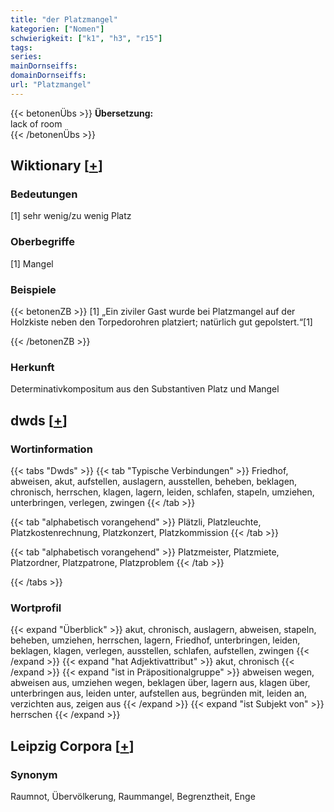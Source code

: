 ```yaml
---
title: "der Platzmangel"
kategorien: ["Nomen"]
schwierigkeit: ["k1", "h3", "r15"]
tags:
series:
mainDornseiffs:
domainDornseiffs:
url: "Platzmangel"
---
```


{{< betonenÜbs >}}
**Übersetzung:**  
lack of room  
{{< /betonenÜbs >}}

## Wiktionary [[+](https://de.wiktionary.org/wiki/Platzmangel)]

### Bedeutungen
[1] sehr wenig/zu wenig Platz  

### Oberbegriffe
[1] Mangel  

### Beispiele
{{< betonenZB >}}
[1] „Ein ziviler Gast wurde bei Platzmangel auf der Holzkiste neben den Torpedorohren platziert; natürlich gut gepolstert.“[1]  

{{< /betonenZB >}}
### Herkunft
Determinativkompositum aus den Substantiven Platz und Mangel  



## dwds [[+](https://www.dwds.de/wb/Platzmangel)]

### Wortinformation
{{< tabs "Dwds" >}}
{{< tab "Typische Verbindungen" >}}
Friedhof, abweisen, akut, aufstellen, auslagern, ausstellen, beheben, beklagen, chronisch, herrschen, klagen, lagern, leiden, schlafen, stapeln, umziehen, unterbringen, verlegen, zwingen
{{< /tab >}}

{{< tab "alphabetisch vorangehend" >}}
Plätzli, Platzleuchte, Platzkostenrechnung, Platzkonzert, Platzkommission
{{< /tab >}}

{{< tab "alphabetisch vorangehend" >}}
Platzmeister, Platzmiete, Platzordner, Platzpatrone, Platzproblem
{{< /tab >}}

{{< /tabs >}}

### Wortprofil
{{< expand "Überblick" >}} akut, chronisch, auslagern, abweisen, stapeln, beheben, umziehen, herrschen, lagern, Friedhof, unterbringen, leiden, beklagen, klagen, verlegen, ausstellen, schlafen, aufstellen, zwingen {{< /expand >}}
{{< expand "hat Adjektivattribut" >}} akut, chronisch {{< /expand >}}
{{< expand "ist in Präpositionalgruppe" >}} abweisen wegen, abweisen aus, umziehen wegen, beklagen über, lagern aus, klagen über, unterbringen aus, leiden unter, aufstellen aus, begründen mit, leiden an, verzichten aus, zeigen aus {{< /expand >}}
{{< expand "ist Subjekt von" >}} herrschen {{< /expand >}}

## Leipzig Corpora [[+](https://corpora.uni-leipzig.de/en/res?word=Platzmangel&corpusId=deu_newscrawl-public_2018)]


### Synonym
Raumnot, Übervölkerung, Raummangel, Begrenztheit, Enge

